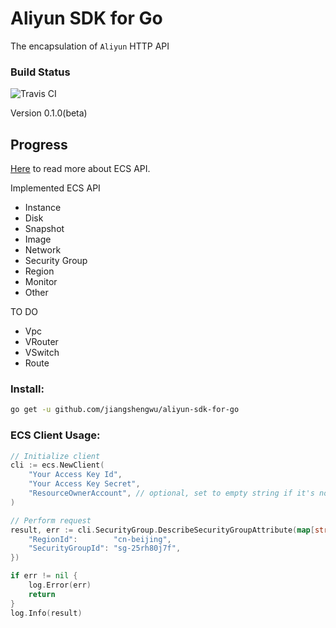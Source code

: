 # Aliyun SDK for Go

The encapsulation of `Aliyun` HTTP API

### Build Status

![Travis CI](https://travis-ci.org/jiangshengwu/aliyun-sdk-for-go.svg)

Version 0.1.0(beta)

## Progress

[Here](http://docs.aliyun.com/?spm=5176.775974174.2.4.BYfRJ2#/ecs/open-api/apisummary) to read more about ECS API.

Implemented ECS API

* Instance
* Disk
* Snapshot
* Image
* Network
* Security Group
* Region
* Monitor
* Other

TO DO

* Vpc
* VRouter
* VSwitch
* Route

### Install:

```bash
go get -u github.com/jiangshengwu/aliyun-sdk-for-go
```

### ECS Client Usage:

```go
// Initialize client
cli := ecs.NewClient(
    "Your Access Key Id",
    "Your Access Key Secret",
    "ResourceOwnerAccount", // optional, set to empty string if it's no need for you
)

// Perform request
result, err := cli.SecurityGroup.DescribeSecurityGroupAttribute(map[string]string{
    "RegionId":        "cn-beijing",
    "SecurityGroupId": "sg-25rh80j7f",
})

if err != nil {
    log.Error(err)
    return
}
log.Info(result)
```